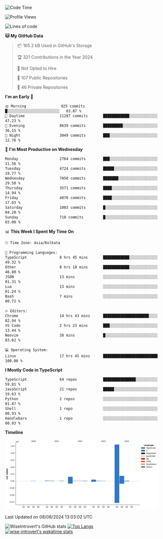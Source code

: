 <!--START_SECTION:waka-->
![Code Time](http://img.shields.io/badge/Code%20Time-1%2C504%20hrs%2015%20mins-blue)

![Profile Views](http://img.shields.io/badge/Profile%20Views-14-blue)

![Lines of code](https://img.shields.io/badge/From%20Hello%20World%20I%27ve%20Written-17.7%20million%20lines%20of%20code-blue)

**🐱 My GitHub Data** 

> 📦 165.2 kB Used in GitHub's Storage 
 > 
> 🏆 321 Contributions in the Year 2024
 > 
> 🚫 Not Opted to Hire
 > 
> 📜 107 Public Repositories 
 > 
> 🔑 46 Private Repositories 
 > 
**I'm an Early 🐤** 

```text
🌞 Morning                925 commits         █░░░░░░░░░░░░░░░░░░░░░░░░   03.87 % 
🌆 Daytime                11287 commits       ████████████░░░░░░░░░░░░░   47.23 % 
🌃 Evening                8639 commits        █████████░░░░░░░░░░░░░░░░   36.15 % 
🌙 Night                  3049 commits        ███░░░░░░░░░░░░░░░░░░░░░░   12.76 % 
```
📅 **I'm Most Productive on Wednesday** 

```text
Monday                   2764 commits        ███░░░░░░░░░░░░░░░░░░░░░░   11.56 % 
Tuesday                  4724 commits        █████░░░░░░░░░░░░░░░░░░░░   19.77 % 
Wednesday                7050 commits        ███████░░░░░░░░░░░░░░░░░░   29.50 % 
Thursday                 3571 commits        ████░░░░░░░░░░░░░░░░░░░░░   14.94 % 
Friday                   4070 commits        ████░░░░░░░░░░░░░░░░░░░░░   17.03 % 
Saturday                 1003 commits        █░░░░░░░░░░░░░░░░░░░░░░░░   04.20 % 
Sunday                   718 commits         █░░░░░░░░░░░░░░░░░░░░░░░░   03.00 % 
```


📊 **This Week I Spent My Time On** 

```text
🕑︎ Time Zone: Asia/Kolkata

💬 Programming Languages: 
TypeScript               8 hrs 45 mins       ████████████░░░░░░░░░░░░░   49.32 % 
Other                    8 hrs 18 mins       ████████████░░░░░░░░░░░░░   46.80 % 
JSON                     13 mins             ░░░░░░░░░░░░░░░░░░░░░░░░░   01.31 % 
Lua                      13 mins             ░░░░░░░░░░░░░░░░░░░░░░░░░   01.24 % 
Bash                     7 mins              ░░░░░░░░░░░░░░░░░░░░░░░░░   00.72 % 

🔥 Editors: 
Chrome                   14 hrs 43 mins      █████████████████████░░░░   82.94 % 
VS Code                  2 hrs 23 mins       ███░░░░░░░░░░░░░░░░░░░░░░   13.44 % 
Neovim                   38 mins             █░░░░░░░░░░░░░░░░░░░░░░░░   03.62 % 

💻 Operating System: 
Linux                    17 hrs 45 mins      █████████████████████████   100.00 % 
```

**I Mostly Code in TypeScript** 

```text
TypeScript               64 repos            ███████████████░░░░░░░░░░   59.81 % 
JavaScript               21 repos            █████░░░░░░░░░░░░░░░░░░░░   19.63 % 
Python                   2 repos             ░░░░░░░░░░░░░░░░░░░░░░░░░   01.87 % 
Shell                    1 repo              ░░░░░░░░░░░░░░░░░░░░░░░░░   00.93 % 
Handlebars               1 repo              ░░░░░░░░░░░░░░░░░░░░░░░░░   00.93 % 
```



**Timeline**

![Lines of Code chart](https://raw.githubusercontent.com/wise-introvert/wise-introvert/master/assets/bar_graph.png)


 Last Updated on 08/08/2024 13:03:02 UTC
<!--END_SECTION:waka-->

![WiseIntrovert's GitHub stats](https://github-readme-stats.vercel.app/api?username=wise-introvert&count_private=true&show_icons=true)
[![Top Langs](https://github-readme-stats.vercel.app/api/top-langs/?username=wise-introvert&langs_count=10)](https://github.com/anuraghazra/github-readme-stats)
[![wise-introvert's wakatime stats](https://github-readme-stats.vercel.app/api/wakatime?username=wiseintrovert)](https://github.com/anuraghazra/github-readme-stats)
